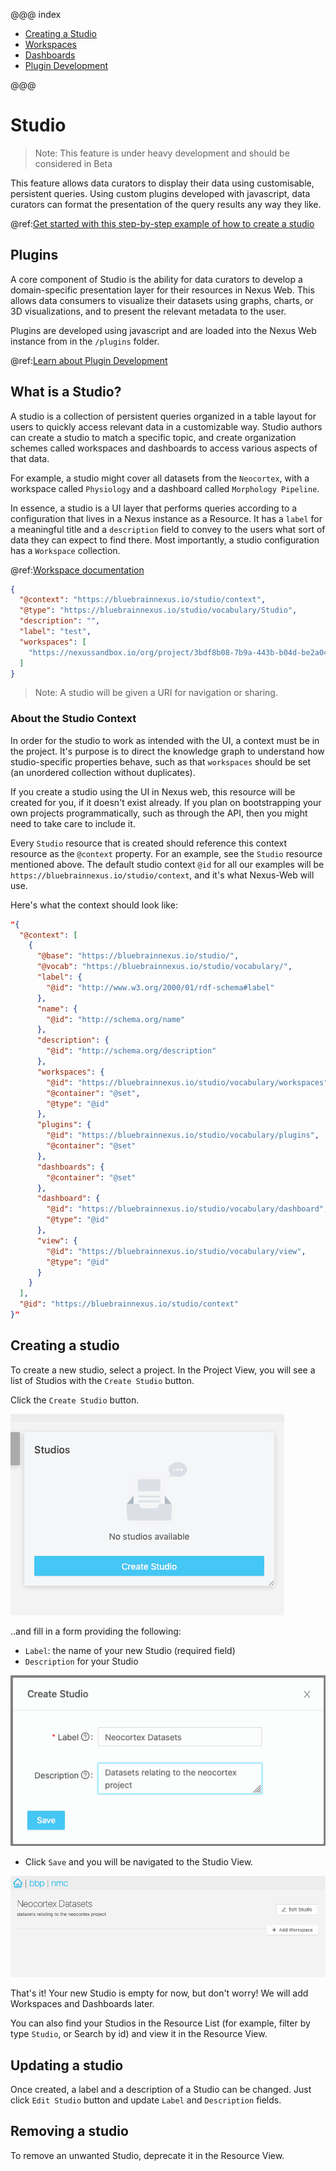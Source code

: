 @@@ index

- [Creating a Studio](./creating-a-studio.md)
- [Workspaces](./workspaces.md)
- [Dashboards](./dashboards.md)
- [Plugin Development](./plugin-development.md)

@@@

# Studio

> Note: This feature is under heavy development and should be considered in Beta

This feature allows data curators to display their data using customisable, persistent queries. Using custom plugins developed with javascript, data curators can format the presentation of the query results any way they like.

@ref:[Get started with this step-by-step example of how to create a studio](./creating-a-studio.md)

## Plugins

A core component of Studio is the ability for data curators to develop a domain-specific presentation layer for their resources in Nexus Web. This allows data consumers to visualize their datasets using graphs, charts, or 3D visualizations, and to present the relevant metadata to the user.

Plugins are developed using javascript and are loaded into the Nexus Web instance from in the `/plugins` folder.

@ref:[Learn about Plugin Development](./plugin-development.md)

## What is a Studio?

A studio is a collection of persistent queries organized in a table layout for users to quickly access relevant data in a customizable way. Studio authors can create a studio to match a specific topic, and create organization schemes called workspaces and dashboards to access various aspects of that data.

For example, a studio might cover all datasets from the `Neocortex`, with a workspace called `Physiology` and a dashboard called `Morphology Pipeline`.

In essence, a studio is a UI layer that performs queries according to a configuration that lives in a Nexus instance as a Resource. It has a `label` for a meaningful title and a `description` field to convey to the users what sort of data they can expect to find there. Most importantly, a studio configuration has a `Workspace` collection.

@ref:[Workspace documentation](./workspaces.md)

```json
{
  "@context": "https://bluebrainnexus.io/studio/context",
  "@type": "https://bluebrainnexus.io/studio/vocabulary/Studio",
  "description": "",
  "label": "test",
  "workspaces": [
    "https://nexussandbox.io/org/project/3bdf8b08-7b9a-443b-b04d-be2a048893ba"
  ]
}
```

> Note: A studio will be given a URI for navigation or sharing.

### About the Studio Context

In order for the studio to work as intended with the UI, a context must be in the project. It's purpose is to direct the knowledge graph to understand how studio-specific properties behave, such as that `workspaces` should be set (an unordered collection without duplicates).

If you create a studio using the UI in Nexus web, this resource will be created for you, if it doesn't exist already. If you plan on bootstrapping your own projects programmatically, such as through the API, then you might need to take care to include it.

Every `Studio` resource that is created should reference this context resource as the `@context` property. For an example, see the `Studio` resource mentioned above. The default studio context `@id` for all our examples will be `https://bluebrainnexus.io/studio/context`, and it's what Nexus-Web will use.

Here's what the context should look like:

```json
"{
  "@context": [
    {
      "@base": "https://bluebrainnexus.io/studio/",
      "@vocab": "https://bluebrainnexus.io/studio/vocabulary/",
      "label": {
        "@id": "http://www.w3.org/2000/01/rdf-schema#label"
      },
      "name": {
        "@id": "http://schema.org/name"
      },
      "description": {
        "@id": "http://schema.org/description"
      },
      "workspaces": {
        "@id": "https://bluebrainnexus.io/studio/vocabulary/workspaces",
        "@container": "@set",
        "@type": "@id"
      },
      "plugins": {
        "@id": "https://bluebrainnexus.io/studio/vocabulary/plugins",
        "@container": "@set"
      },
      "dashboards": {
        "@container": "@set"
      },
      "dashboard": {
        "@id": "https://bluebrainnexus.io/studio/vocabulary/dashboard",
        "@type": "@id"
      },
      "view": {
        "@id": "https://bluebrainnexus.io/studio/vocabulary/view",
        "@type": "@id"
      }
    }
  ],
  "@id": "https://bluebrainnexus.io/studio/context"
}"
```

## Creating a studio

To create a new studio, select a project.
In the Project View, you will see a list of Studios with the `Create Studio` button.

Click the `Create Studio` button.

![Create a studio](../assets/create-studio-button.png)

..and fill in a form providing the following:

- `Label`: the name of your new Studio (required field)
- `Description` for your Studio

![Create a studio form](../assets/create-studio-form.png)

- Click `Save` and you will be navigated to the Studio View.

![Empty Studio Example](../assets/empty-studio-example.png)

That's it! Your new Studio is empty for now, but don't worry!
We will add Workspaces and Dashboards later.

You can also find your Studios in the Resource List (for example, filter by type `Studio`, or Search by id) and view it in the Resource View.

## Updating a studio

Once created, a label and a description of a Studio can be changed.
Just click `Edit Studio` button and update `Label` and `Description` fields.

## Removing a studio

To remove an unwanted Studio, deprecate it in the Resource View.
